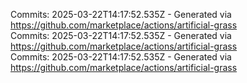 Commits: 2025-03-22T14:17:52.535Z - Generated via https://github.com/marketplace/actions/artificial-grass
<br>
Commits: 2025-03-22T14:17:52.535Z - Generated via https://github.com/marketplace/actions/artificial-grass
<br>
Commits: 2025-03-22T14:17:52.535Z - Generated via https://github.com/marketplace/actions/artificial-grass
<br>
